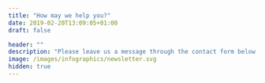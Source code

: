 ```yaml
---
title: "How may we help you?"
date: 2019-02-20T13:09:05+01:00
draft: false

header: ""
description: "Please leave us a message through the contact form below, or reach out to one of our team members directly"
image: /images/infographics/newsletter.svg
hidden: true
---
```



<script> 

  hbspt.forms.create({ 

portalId: "4304957", 

formId: "39d320fe-9c67-49f4-b31a-604c06f8095d" 

}); 

</script> 
